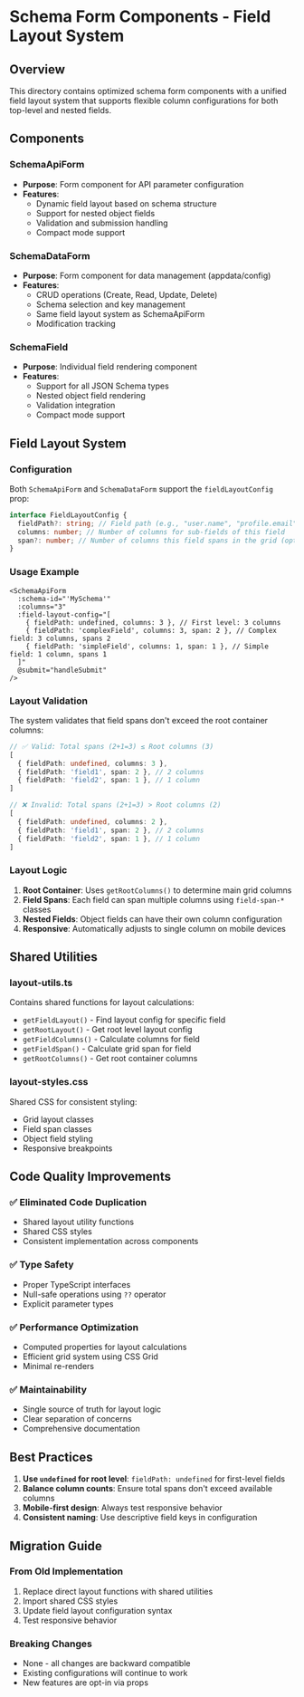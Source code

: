 # Schema Form Components - Field Layout System

## Overview

This directory contains optimized schema form components with a unified field layout system that supports flexible column configurations for both top-level and nested fields.

## Components

### SchemaApiForm

- **Purpose**: Form component for API parameter configuration
- **Features**:
  - Dynamic field layout based on schema structure
  - Support for nested object fields
  - Validation and submission handling
  - Compact mode support

### SchemaDataForm

- **Purpose**: Form component for data management (appdata/config)
- **Features**:
  - CRUD operations (Create, Read, Update, Delete)
  - Schema selection and key management
  - Same field layout system as SchemaApiForm
  - Modification tracking

### SchemaField

- **Purpose**: Individual field rendering component
- **Features**:
  - Support for all JSON Schema types
  - Nested object field rendering
  - Validation integration
  - Compact mode support

## Field Layout System

### Configuration

Both `SchemaApiForm` and `SchemaDataForm` support the `fieldLayoutConfig` prop:

```typescript
interface FieldLayoutConfig {
  fieldPath?: string; // Field path (e.g., "user.name", "profile.email") - undefined for root level
  columns: number; // Number of columns for sub-fields of this field
  span?: number; // Number of columns this field spans in the grid (optional)
}
```

### Usage Example

```vue
<SchemaApiForm
  :schema-id="'MySchema'"
  :columns="3"
  :field-layout-config="[
    { fieldPath: undefined, columns: 3 }, // First level: 3 columns
    { fieldPath: 'complexField', columns: 3, span: 2 }, // Complex field: 3 columns, spans 2
    { fieldPath: 'simpleField', columns: 1, span: 1 }, // Simple field: 1 column, spans 1
  ]"
  @submit="handleSubmit"
/>
```

### Layout Validation

The system validates that field spans don't exceed the root container columns:

```typescript
// ✅ Valid: Total spans (2+1=3) ≤ Root columns (3)
[
  { fieldPath: undefined, columns: 3 },
  { fieldPath: 'field1', span: 2 }, // 2 columns
  { fieldPath: 'field2', span: 1 }, // 1 column
]

// ❌ Invalid: Total spans (2+1=3) > Root columns (2)
[
  { fieldPath: undefined, columns: 2 },
  { fieldPath: 'field1', span: 2 }, // 2 columns
  { fieldPath: 'field2', span: 1 }, // 1 column
]
```

### Layout Logic

1. **Root Container**: Uses `getRootColumns()` to determine main grid columns
2. **Field Spans**: Each field can span multiple columns using `field-span-*` classes
3. **Nested Fields**: Object fields can have their own column configuration
4. **Responsive**: Automatically adjusts to single column on mobile devices

## Shared Utilities

### layout-utils.ts

Contains shared functions for layout calculations:

- `getFieldLayout()` - Find layout config for specific field
- `getRootLayout()` - Get root level layout config
- `getFieldColumns()` - Calculate columns for field
- `getFieldSpan()` - Calculate grid span for field
- `getRootColumns()` - Get root container columns

### layout-styles.css

Shared CSS for consistent styling:

- Grid layout classes
- Field span classes
- Object field styling
- Responsive breakpoints

## Code Quality Improvements

### ✅ Eliminated Code Duplication

- Shared layout utility functions
- Shared CSS styles
- Consistent implementation across components

### ✅ Type Safety

- Proper TypeScript interfaces
- Null-safe operations using `??` operator
- Explicit parameter types

### ✅ Performance Optimization

- Computed properties for layout calculations
- Efficient grid system using CSS Grid
- Minimal re-renders

### ✅ Maintainability

- Single source of truth for layout logic
- Clear separation of concerns
- Comprehensive documentation

## Best Practices

1. **Use `undefined` for root level**: `fieldPath: undefined` for first-level fields
2. **Balance column counts**: Ensure total spans don't exceed available columns
3. **Mobile-first design**: Always test responsive behavior
4. **Consistent naming**: Use descriptive field keys in configuration

## Migration Guide

### From Old Implementation

1. Replace direct layout functions with shared utilities
2. Import shared CSS styles
3. Update field layout configuration syntax
4. Test responsive behavior

### Breaking Changes

- None - all changes are backward compatible
- Existing configurations will continue to work
- New features are opt-in via props
